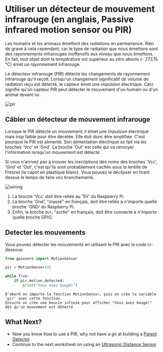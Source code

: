 # Utiliser un détecteur de mouvement infrarouge (en anglais, Passive infrared motion sensor ou PIR)

Les humains et les animaux émettent des radiations en permanence. Rien de grave à cela cependant, car le type de radiation que nous émettons sont des rayonnements infrarouges inoffensifs aux niveau que nous émettons. En fait, tout objet dont la température est supérieur au zéro absolu (- 273,15 °C) émet un rayonnement infrarouge.

Le détecteur infrarouge (PIR) détecte les changements de rayonnement infrarouge qu'il reçoit. Lorsqu'un changement significatif de volume de radiation reçu est détecté, le capteur émet une impulsion électrique. Ceci signifie qu'un capteur PIR peut détecter le mouvement d'un humain ou d'un animal devant lui. 

![pir](images/pir_module.png)

## Câbler un détecteur de mouvement infrarouge
Lorsque le PIR détecte un mouvement, il émet une impulsion électrique mais trop faible pour être décelée. Elle doit donc être amplifiée. C'est pourquoi le PIR est alimenté. Son alimentation électrique se fait via les broches 'Vcc' et 'Gnd'. La broche 'Out' est celle qui va renvoyer l'information lorsqu'un mouvement est détecté.

Si vous n'arrivez pas à trouver les inscriptions des noms des broches 'Vcc', 'Gnd' et 'Out', c'est qu'ils sont probablement cachés sous la lentille de Fresnel (le capot en plastique blanc). Vous pouvez le déclipser en tirant dessus le temps de faire vos branchements.

![wiring](images/pir_wiring.png)

1. La broche 'Vcc' doit être reliée au '5V' du Raspberry Pi.
1. La broche 'Gnd', "masse" en français, doit être reliée à n'importe quelle broche 'GND' du Raspberry Pi.
1. Enfin, la broche `Out`, "sortie" en français, doit être connecté à n'importe quelle broche GPIO.

## Detecter les mouvements

Vous pouvez détecter les mouvements en utilisant le PIR avec le code ci-dessous:

```python
from gpiozero import MotionSensor

pir = MotionSensor(4)

while True:
    if pir.motion_detected:
        print("Vous avez bougé!")
```
    D'abord on importe la fonction MotionSensor, puis on crée la variable 'pir' avec cette fonction.
    Ensuite on crée une boucle infinie pour afficher "Vous avez bougé!" dès qu'un mouvement est détecté

## What Next?

- Now you know how to use a PIR, why not have a go at building a [Parent Detector](https://www.raspberrypi.org/learning/parent-detector)
- Continue to the next worksheet on using an [Ultrasonic Distance Sensor](distance.md)
